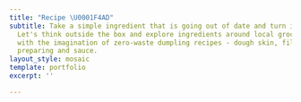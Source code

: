 ```yaml
---
title: "Recipe \U0001F4AD"
subtitle: Take a simple ingredient that is going out of date and turn it in gold.
  Let's think outside the box and explore ingredients around local groceries to play
  with the imagination of zero-waste dumpling recipes - dough skin, filling, way of
  preparing and sauce.
layout_style: mosaic
template: portfolio
excerpt: ''

---
```

